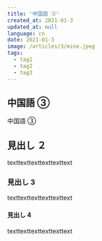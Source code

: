 ```yaml
---
title: '中国語 ③'
created_at: 2021-01-3
updated_at: null
language: cn
date: 2021-01-3
image: /articles/3/mine.jpeg
tags:
  - tag1
  - tag2
  - tag3
---
```


## 中国語 ③

中国語 ③

## 見出し ２

texttexttexttexttexttext

### 見出し 3

texttexttexttexttexttext

#### 見出し 4

texttexttexttexttexttext
